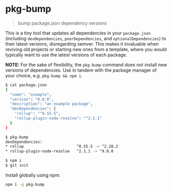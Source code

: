 # pkg-bump
> bump package.json dependency versions

This is a tiny tool that updates all dependencies in your `package.json` (including `devDependencies`, `peerDependencies`, and `optionalDependencies`) to their latest versions, disregarding semver. This makes it invaluable when reviving old projects or starting new ones from a template, where you would typically want to use the latest versions of each package.

**NOTE:** For the sake of flexibility, the `pkg-bump` command does not install new versions of dependencies. Use in tandem with the package manager of your choice, e.g. `pkg-bump && npm i`.

```sh
$ cat package.json
{
  "name": "example",
  "version": "0.0.0",
  "description": "an example package",
  "devDependencies": {
    "rollup": "^0.55.5",
    "rollup-plugin-node-resolve": "^2.1.1"
  }
}

$ pkg-bump
devDependencies:
* rollup                       ^0.55.5 -> ^2.28.2
* rollup-plugin-node-resolve   ^2.1.1 -> ^9.0.0

$ npm i
$ git init
```

Install globally using npm:
```sh
npm i -g pkg-bump
```
